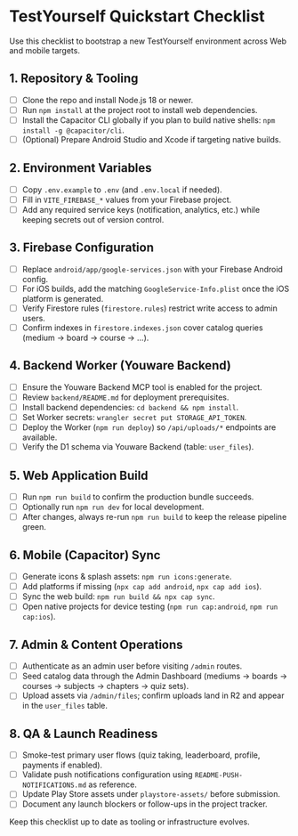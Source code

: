 # TestYourself Quickstart Checklist

Use this checklist to bootstrap a new TestYourself environment across Web and mobile targets.

## 1. Repository & Tooling
- [ ] Clone the repo and install Node.js 18 or newer.
- [ ] Run `npm install` at the project root to install web dependencies.
- [ ] Install the Capacitor CLI globally if you plan to build native shells: `npm install -g @capacitor/cli`.
- [ ] (Optional) Prepare Android Studio and Xcode if targeting native builds.

## 2. Environment Variables
- [ ] Copy `.env.example` to `.env` (and `.env.local` if needed).
- [ ] Fill in `VITE_FIREBASE_*` values from your Firebase project.
- [ ] Add any required service keys (notification, analytics, etc.) while keeping secrets out of version control.

## 3. Firebase Configuration
- [ ] Replace `android/app/google-services.json` with your Firebase Android config.
- [ ] For iOS builds, add the matching `GoogleService-Info.plist` once the iOS platform is generated.
- [ ] Verify Firestore rules (`firestore.rules`) restrict write access to admin users.
- [ ] Confirm indexes in `firestore.indexes.json` cover catalog queries (medium → board → course → ...).

## 4. Backend Worker (Youware Backend)
- [ ] Ensure the Youware Backend MCP tool is enabled for the project.
- [ ] Review `backend/README.md` for deployment prerequisites.
- [ ] Install backend dependencies: `cd backend && npm install`.
- [ ] Set Worker secrets: `wrangler secret put STORAGE_API_TOKEN`.
- [ ] Deploy the Worker (`npm run deploy`) so `/api/uploads/*` endpoints are available.
- [ ] Verify the D1 schema via Youware Backend (table: `user_files`).

## 5. Web Application Build
- [ ] Run `npm run build` to confirm the production bundle succeeds.
- [ ] Optionally run `npm run dev` for local development.
- [ ] After changes, always re-run `npm run build` to keep the release pipeline green.

## 6. Mobile (Capacitor) Sync
- [ ] Generate icons & splash assets: `npm run icons:generate`.
- [ ] Add platforms if missing (`npx cap add android`, `npx cap add ios`).
- [ ] Sync the web build: `npm run build && npx cap sync`.
- [ ] Open native projects for device testing (`npm run cap:android`, `npm run cap:ios`).

## 7. Admin & Content Operations
- [ ] Authenticate as an admin user before visiting `/admin` routes.
- [ ] Seed catalog data through the Admin Dashboard (mediums → boards → courses → subjects → chapters → quiz sets).
- [ ] Upload assets via `/admin/files`; confirm uploads land in R2 and appear in the `user_files` table.

## 8. QA & Launch Readiness
- [ ] Smoke-test primary user flows (quiz taking, leaderboard, profile, payments if enabled).
- [ ] Validate push notifications configuration using `README-PUSH-NOTIFICATIONS.md` as reference.
- [ ] Update Play Store assets under `playstore-assets/` before submission.
- [ ] Document any launch blockers or follow-ups in the project tracker.

Keep this checklist up to date as tooling or infrastructure evolves.
